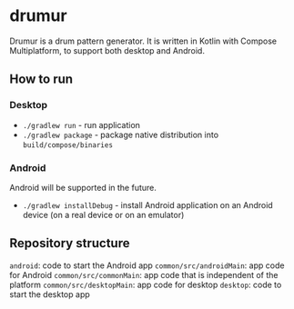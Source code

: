 # drumur

Drumur is a drum pattern generator. It is written in Kotlin with Compose Multiplatform, to support both desktop and Android.

## How to run

### Desktop
- `./gradlew run` - run application
- `./gradlew package` - package native distribution into `build/compose/binaries`

### Android

Android will be supported in the future.

- `./gradlew installDebug` - install Android application on an Android device (on a real device or on an emulator)

## Repository structure

`android`: code to start the Android app
`common/src/androidMain`: app code for Android
`common/src/commonMain`: app code that is independent of the platform
`common/src/desktopMain`: app code for desktop
`desktop`: code to start the desktop app